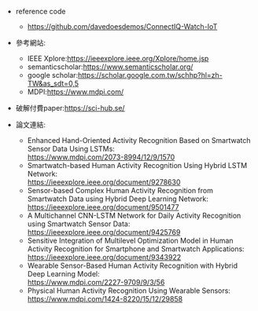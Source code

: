 * reference code
  * https://github.com/davedoesdemos/ConnectIQ-Watch-IoT
* 參考網站:  
  * IEEE Xplore:<https://ieeexplore.ieee.org/Xplore/home.jsp>  
  * semanticscholar:<https://www.semanticscholar.org/>  
  * google scholar:<https://scholar.google.com.tw/schhp?hl=zh-TW&as_sdt=0,5>  
  * MDPI:<https://www.mdpi.com/>  

* 破解付費paper:<https://sci-hub.se/>

* 論文連結: 
  * Enhanced Hand-Oriented Activity Recognition Based on Smartwatch Sensor Data Using LSTMs:  
    <https://www.mdpi.com/2073-8994/12/9/1570>   
  * Smartwatch-based Human Activity Recognition Using Hybrid LSTM Network:   
    <https://ieeexplore.ieee.org/document/9278630>  
  * Sensor-based Complex Human Activity Recognition from Smartwatch Data using Hybrid Deep Learning Network:
    <https://ieeexplore.ieee.org/document/9501477>  
  * A Multichannel CNN-LSTM Network for Daily Activity Recognition using Smartwatch Sensor Data:  
    <https://ieeexplore.ieee.org/document/9425769>  
  * Sensitive Integration of Multilevel Optimization Model in Human Activity Recognition for Smartphone and Smartwatch Applications:  
    <https://ieeexplore.ieee.org/document/9343922> 
  *  Wearable Sensor-Based Human Activity Recognition with Hybrid Deep Learning Model:  
    <https://www.mdpi.com/2227-9709/9/3/56>  
  *  Physical Human Activity Recognition Using Wearable Sensors:  
    <https://www.mdpi.com/1424-8220/15/12/29858>  

